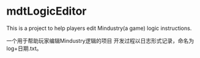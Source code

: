 # mdtLogicEditor
This is a project to help players edit Mindustry(a game) logic instructions.

一个用于帮助玩家编辑Mindustry逻辑的项目
开发过程以日志形式记录，命名为log+日期.txt。
